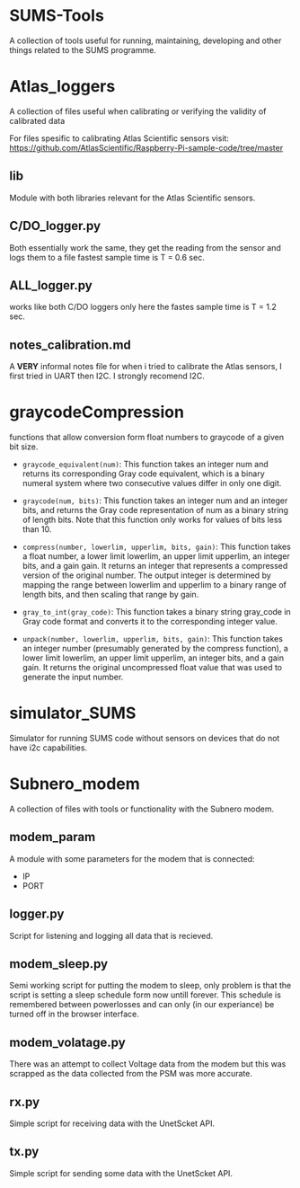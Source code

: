 # SUMS-Tools
A collection of tools useful for running, maintaining, developing and other things related to the SUMS programme.



# Atlas_loggers
A collection of files useful when calibrating or verifying the validity of calibrated data

For files spesific to calibrating Atlas Scientific sensors visit:
https://github.com/AtlasScientific/Raspberry-Pi-sample-code/tree/master
## lib
Module with both libraries relevant for the Atlas Scientific sensors.
## C/DO_logger.py
Both essentially work the same, they get the reading from the sensor and logs them to a file fastest sample time is T = 0.6 sec.
## ALL_logger.py
works like both C/DO loggers only here the fastes sample time is T = 1.2 sec.
## notes_calibration.md
A **VERY** informal notes file for when i tried to calibrate the Atlas sensors, I first tried in UART then I2C. I strongly recomend I2C.



# graycodeCompression
functions that allow conversion form float numbers to graycode of a given bit size.

- ``graycode_equivalent(num)``: This function takes an integer num and returns its corresponding Gray code equivalent, which is a binary numeral system where two consecutive values differ in only one digit.

- ``graycode(num, bits)``: This function takes an integer num and an integer bits, and returns the Gray code representation of num as a binary string of length bits. Note that this function only works for values of bits less than 10.

- ``compress(number, lowerlim, upperlim, bits, gain)``: This function takes a float number, a lower limit lowerlim, an upper limit upperlim, an integer bits, and a gain gain. It returns an integer that represents a compressed version of the original number. The output integer is determined by mapping the range between lowerlim and upperlim to a binary range of length bits, and then scaling that range by gain.

- ``gray_to_int(gray_code)``: This function takes a binary string gray_code in Gray code format and converts it to the corresponding integer value.

- ``unpack(number, lowerlim, upperlim, bits, gain)``: This function takes an integer number (presumably generated by the compress function), a lower limit lowerlim, an upper limit upperlim, an integer bits, and a gain gain. It returns the original uncompressed float value that was used to generate the input number.


# simulator_SUMS
Simulator for running SUMS code without sensors on devices that do not have i2c capabilities.



# Subnero_modem
A collection of files with tools or functionality with the Subnero modem.

## modem_param
A module with some parameters for the modem that is connected:
 - IP
 - PORT
## logger.py
Script for listening and logging all data that is recieved.
## modem_sleep.py
Semi working script for putting the modem to sleep, only problem is that the script is setting a sleep schedule form now untill forever. This schedule is remembered between powerlosses and can only (in our experiance) be turned off in the browser interface.
## modem_volatage.py
There was an attempt to collect Voltage data from the modem but this was scrapped as the data collected from the PSM was more accurate.
## rx.py
Simple script for receiving data with the UnetScket API.
## tx.py
Simple script for sending some data with the UnetScket API.
